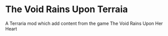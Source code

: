 ﻿# The Void Rains Upon Terraia

A Terraria mod which add content from the game The Void Rains Upon Her Heart